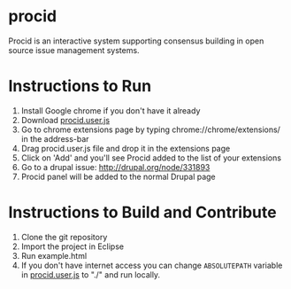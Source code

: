 procid
======

Procid is an interactive system supporting consensus building in open source issue management systems.

Instructions to Run
===================

1. Install Google chrome if you don't have it already
1. Download [procid.user.js](https://github.com/albaloo/procid/raw/master/procid.user.js)
1. Go to chrome extensions page by typing chrome://chrome/extensions/ in the address-bar
1. Drag procid.user.js file and drop it in the extensions page
1. Click on 'Add' and you'll see Procid added to the list of your extensions
1. Go to a drupal issue: http://drupal.org/node/331893
1. Procid panel will be added to the normal Drupal page

Instructions to Build and Contribute
====================================

1. Clone the git repository
1. Import the project in Eclipse
1. Run example.html
1. If you don't have internet access you can change `ABSOLUTEPATH` variable in [procid.user.js](https://github.com/albaloo/procid/raw/master/procid.user.js) to "./" and run locally.
